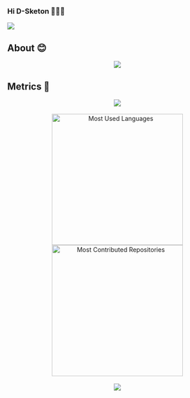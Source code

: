 ### Hi D-Sketon 🤣🤣🤣
<div> <img src="https://visitor-badge.glitch.me/badge?page_id=D-Sketon" /> </div>

## About 😊
<div align="center"> <img src="https://metrics.lecoq.io/D-Sketon?template=classic&config.timezone=Asia%2FShanghai"> </div>

## Metrics 👣
<div align="center">
<img align="center" src="https://github-readme-streak-stats.herokuapp.com/?user=D-Sketon&theme=dark&hide_border=true" />
</div>
<br>

<div align="center">
  <img src="https://api.githubtrends.io/user/svg/D-Sketon/langs?time_range=one_year&include_private=true&theme=classic" alt="Most Used Languages" width="300" />
  <img src="https://api.githubtrends.io/user/svg/D-Sketon/repos?time_range=one_year&theme=classic" alt="Most Contributed Repositories" width="300" />
</div>
<br>

<div align="center"><img src="https://github-profile-trophy.vercel.app/?username=D-Sketon&theme=nord&row=1&column=7&no-frame=true&no-bg=true" /></div>

